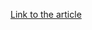 [Link to the article](https://blog.cyble.com/2023/01/05/zoom-users-at-risk-in-latest-malware-campaign/)
